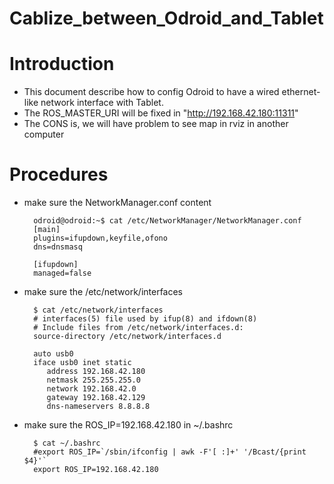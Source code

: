 # Cablize_between_Odroid_and_Tablet

# Introduction
* This document describe how to config Odroid to have a wired ethernet-like network interface with Tablet.
* The ROS_MASTER_URI will be fixed in "http://192.168.42.180:11311"
* The CONS is, we will have problem to see map in rviz in another computer

# Procedures
* make sure the NetworkManager.conf content

        odroid@odroid:~$ cat /etc/NetworkManager/NetworkManager.conf 
        [main]
        plugins=ifupdown,keyfile,ofono
        dns=dnsmasq
        
        [ifupdown]
        managed=false
* make sure the /etc/network/interfaces

        $ cat /etc/network/interfaces
        # interfaces(5) file used by ifup(8) and ifdown(8)
        # Include files from /etc/network/interfaces.d:
        source-directory /etc/network/interfaces.d
        
        auto usb0
        iface usb0 inet static
           address 192.168.42.180 
           netmask 255.255.255.0
           network 192.168.42.0
           gateway 192.168.42.129
           dns-nameservers 8.8.8.8
* make sure the ROS_IP=192.168.42.180 in ~/.bashrc

        $ cat ~/.bashrc
        #export ROS_IP=`/sbin/ifconfig | awk -F'[ :]+' '/Bcast/{print $4}'`
        export ROS_IP=192.168.42.180
